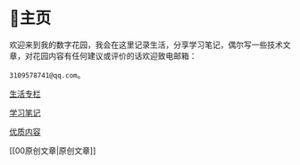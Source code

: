 # 🏡主页

欢迎来到我的数字花园，我会在这里记录生活，分享学习笔记，偶尔写一些技术文章，对花园内容有任何建议或评价的话欢迎致电邮箱：

`3109578741@qq.com`。

[生活专栏](%E7%94%9F%E6%B4%BB%E4%B8%93%E6%A0%8F.md) 

[学习笔记](%E5%AD%A6%E4%B9%A0%E7%AC%94%E8%AE%B0.md) 

[优质内容](%E4%BC%98%E8%B4%A8%E5%86%85%E5%AE%B9.md) 

[[00原创文章|原创文章]] 